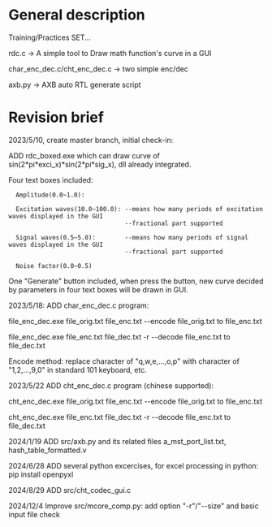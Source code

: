 # General description
Training/Practices SET...

rdc.c -> A simple tool to Draw math function's curve in a GUI

char_enc_dec.c/cht_enc_dec.c -> two simple enc/dec

axb.py -> AXB auto RTL generate script

# Revision brief
2023/5/10, create master branch, initial check-in:

ADD rdc_boxed.exe which can draw curve of sin(2\*pi\*exci_x)\*sin(2\*pi\*sig_x), dll already integrated.

  Four text boxes included:

      Amplitude(0.0~1.0):

      Excitation waves(10.0~100.0): --means how many periods of excitation waves displayed in the GUI
                                    --fractional part supported

      Signal waves(0.5~5.0):        --means how many periods of signal waves displayed in the GUI
                                    --fractional part supported

      Noise factor(0.0~0.5)
  
  One "Generate" button included, when press the button, new curve decided by parameters in four text boxes will be drawn in GUI.

2023/5/18:
ADD char_enc_dec.c program:

  file_enc_dec.exe file_orig.txt file_enc.txt     --encode file_orig.txt to file_enc.txt

  file_enc_dec.exe file_enc.txt file_dec.txt -r   --decode file_enc.txt to file_dec.txt

Encode method: replace character of "q,w,e,...,o,p" with character of "1,2,...,9,0" in standard 101 keyboard, etc.

2023/5/22
ADD cht_enc_dec.c program (chinese supported):

  cht_enc_dec.exe file_orig.txt file_enc.txt     --encode file_orig.txt to file_enc.txt

  cht_enc_dec.exe file_enc.txt file_dec.txt -r   --decode file_enc.txt to file_dec.txt

2024/1/19
ADD src/axb.py and its related files a_mst_port_list.txt, hash_table_formatted.v

2024/6/28
ADD several python excercises, for excel processing in python: pip install openpyxl

2024/8/29
ADD src/cht_codec_gui.c

2024/12/4
Improve src/mcore_comp.py: add option "-r"/"--size" and basic input file check
